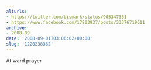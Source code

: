 ```yaml
---
alturls:
- https://twitter.com/bismark/status/905347351
- https://www.facebook.com/17803937/posts/33376719611
archive:
- 2008-09
date: '2008-09-01T03:06:02+00:00'
slug: '1220238362'
---
```


At ward prayer

